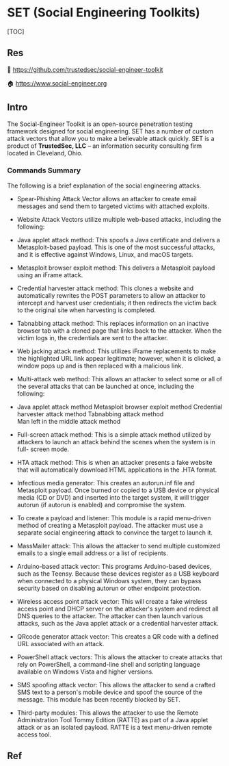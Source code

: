 # SET (Social Engineering Toolkits)

[TOC]



## Res
🚧 https://github.com/trustedsec/social-engineer-toolkit

🏠 https://www.social-engineer.org



## Intro
The Social-Engineer Toolkit is an open-source penetration testing framework designed for social engineering. SET has a number of custom attack vectors that allow you to make a believable attack quickly. SET is a product of **TrustedSec, LLC** – an information security consulting firm located in Cleveland, Ohio.


### Commands Summary
The following is a brief explanation of the social engineering attacks.

- Spear-Phishing Attack Vector allows an attacker to create email messages and send them to targeted victims with attached exploits.

- Website Attack Vectors utilize multiple web-based attacks, including the following:

- Java applet attack method: This spoofs a Java certificate and delivers a Metasploit-based payload. This is one of the most successful attacks, and it is effective against Windows, Linux, and macOS targets.  

- Metasploit browser exploit method: This delivers a Metasploit payload using an iFrame attack.

- Credential harvester attack method: This clones a website and automatically rewrites the POST parameters to allow an attacker to intercept and harvest user credentials; it then redirects the victim back to the original site when harvesting is completed.  

- Tabnabbing attack method: This replaces information on an inactive browser tab with a cloned page that links back to the attacker. When the victim logs in, the credentials are sent to the attacker.

- Web jacking attack method: This utilizes iFrame replacements to make the highlighted URL link appear legitimate; however, when it is clicked, a window pops up and is then replaced with a malicious link.  

- Multi-attack web method: This allows an attacker to select some or all of the several attacks that can be launched at once, including the following:

- Java applet attack method Metasploit browser exploit method Credential harvester attack method Tabnabbing attack method  
Man left in the middle attack method

- Full-screen attack method: This is a simple attack method utilized by attackers to launch an attack behind the scenes when the system is in full- screen mode.  

- HTA attack method: This is when an attacker presents a fake website that will automatically download HTML applications in the .HTA format.

- Infectious media generator: This creates an autorun.inf file and Metasploit payload. Once burned or copied to a USB device or physical media (CD or DVD) and inserted into the target system, it will trigger autorun (if autorun is enabled) and compromise the system.

- To create a payload and listener: This module is a rapid menu-driven method of creating a Metasploit payload. The attacker must use a separate social engineering attack to convince the target to launch it.  

- MassMailer attack: This allows the attacker to send multiple customized emails to a single email address or a list of recipients.

- Arduino-based attack vector: This programs Arduino-based devices, such as the Teensy. Because these devices register as a USB keyboard when connected to a physical Windows system, they can bypass security based on disabling autorun or other endpoint protection.

- Wireless access point attack vector: This will create a fake wireless access point and DHCP server on the attacker's system and redirect all DNS queries to the attacker. The attacker can then launch various attacks, such as the Java applet attack or a credential harvester attack.

- QRcode generator attack vector: This creates a QR code with a defined URL associated with an attack.  

- PowerShell attack vectors: This allows the attacker to create attacks that rely on PowerShell, a command-line shell and scripting language available on Windows Vista and higher versions.

- SMS spoofing attack vector: This allows the attacker to send a crafted SMS text to a person's mobile device and spoof the source of the message. This module has been recently blocked by SET.

- Third-party modules: This allows the attacker to use the Remote Administration Tool Tommy Edition (RATTE) as part of a Java applet attack or as an isolated payload. RATTE is a text menu-driven remote access tool.



## Ref